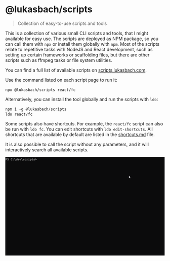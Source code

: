 # @lukasbach/scripts

> Collection of easy-to-use scripts and tools

This is a collection of various small CLI scripts and tools, that I might available for easy use.
The scripts are deployed as NPM package, so you can call them with `npx` or install them globally with
`npm`. Most of the scripts relate to repetitive tasks with NodeJS and React development, such as setting
up certain frameworks or scaffolding files, but there are other scripts such as ffmpeg tasks or
file system utilities.


You can find a full list of available scripts on [scripts.lukasbach.com](https://scripts.lukasbach.com).

Use the command listed on each script page to run it:

```
npx @lukasbach/scripts react/fc
```

Alternatively, you can install the tool globally and run the scripts with `ldo`:

```
npm i -g @lukasbach/scripts
ldo react/fc
```

Some scripts also have shortcuts. For example, the `react/fc` script can also be run with `ldo fc`.
You can edit shortcuts with `ldo edit-shortcuts`. All shortcuts that are available by default
are listed in the [shortcuts.md](./shortcuts.md) file.

It is also possible to call the script without any parameters, and it will interactively search all
available scripts.

![ldo.gif](assets/ldo.gif)
